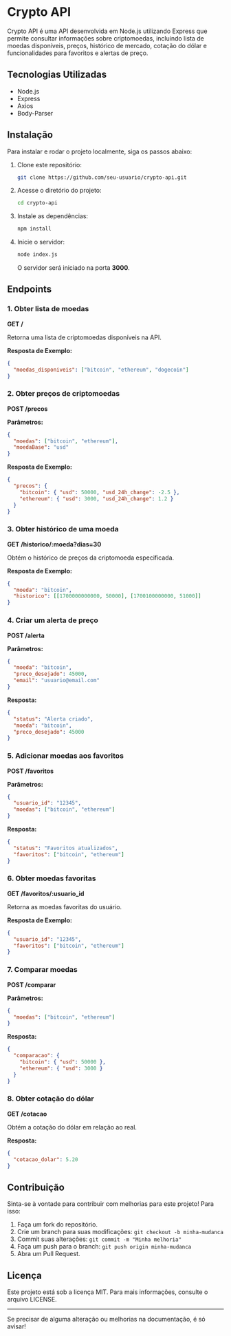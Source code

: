 # Crypto API

Crypto API é uma API desenvolvida em Node.js utilizando Express que permite consultar informações sobre criptomoedas, incluindo lista de moedas disponíveis, preços, histórico de mercado, cotação do dólar e funcionalidades para favoritos e alertas de preço.

## Tecnologias Utilizadas

- Node.js
- Express
- Axios
- Body-Parser

## Instalação

Para instalar e rodar o projeto localmente, siga os passos abaixo:

1. Clone este repositório:
   ```sh
   git clone https://github.com/seu-usuario/crypto-api.git
   ```
2. Acesse o diretório do projeto:
   ```sh
   cd crypto-api
   ```
3. Instale as dependências:
   ```sh
   npm install
   ```
4. Inicie o servidor:
   ```sh
   node index.js
   ```
   O servidor será iniciado na porta **3000**.

## Endpoints

### 1. Obter lista de moedas
**GET /**

Retorna uma lista de criptomoedas disponíveis na API.

**Resposta de Exemplo:**
```json
{
  "moedas_disponiveis": ["bitcoin", "ethereum", "dogecoin"]
}
```

### 2. Obter preços de criptomoedas
**POST /precos**

**Parâmetros:**
```json
{
  "moedas": ["bitcoin", "ethereum"],
  "moedaBase": "usd"
}
```

**Resposta de Exemplo:**
```json
{
  "precos": {
    "bitcoin": { "usd": 50000, "usd_24h_change": -2.5 },
    "ethereum": { "usd": 3000, "usd_24h_change": 1.2 }
  }
}
```

### 3. Obter histórico de uma moeda
**GET /historico/:moeda?dias=30**

Obtém o histórico de preços da criptomoeda especificada.

**Resposta de Exemplo:**
```json
{
  "moeda": "bitcoin",
  "historico": [[1700000000000, 50000], [1700100000000, 51000]]
}
```

### 4. Criar um alerta de preço
**POST /alerta**

**Parâmetros:**
```json
{
  "moeda": "bitcoin",
  "preco_desejado": 45000,
  "email": "usuario@email.com"
}
```

**Resposta:**
```json
{
  "status": "Alerta criado",
  "moeda": "bitcoin",
  "preco_desejado": 45000
}
```

### 5. Adicionar moedas aos favoritos
**POST /favoritos**

**Parâmetros:**
```json
{
  "usuario_id": "12345",
  "moedas": ["bitcoin", "ethereum"]
}
```

**Resposta:**
```json
{
  "status": "Favoritos atualizados",
  "favoritos": ["bitcoin", "ethereum"]
}
```

### 6. Obter moedas favoritas
**GET /favoritos/:usuario_id**

Retorna as moedas favoritas do usuário.

**Resposta de Exemplo:**
```json
{
  "usuario_id": "12345",
  "favoritos": ["bitcoin", "ethereum"]
}
```

### 7. Comparar moedas
**POST /comparar**

**Parâmetros:**
```json
{
  "moedas": ["bitcoin", "ethereum"]
}
```

**Resposta:**
```json
{
  "comparacao": {
    "bitcoin": { "usd": 50000 },
    "ethereum": { "usd": 3000 }
  }
}
```

### 8. Obter cotação do dólar
**GET /cotacao**

Obtém a cotação do dólar em relação ao real.

**Resposta:**
```json
{
  "cotacao_dolar": 5.20
}
```

## Contribuição

Sinta-se à vontade para contribuir com melhorias para este projeto! Para isso:
1. Faça um fork do repositório.
2. Crie um branch para suas modificações: `git checkout -b minha-mudanca`
3. Commit suas alterações: `git commit -m "Minha melhoria"`
4. Faça um push para o branch: `git push origin minha-mudanca`
5. Abra um Pull Request.

## Licença

Este projeto está sob a licença MIT. Para mais informações, consulte o arquivo LICENSE.

---

Se precisar de alguma alteração ou melhorias na documentação, é só avisar!

